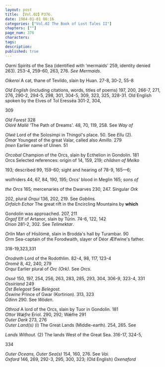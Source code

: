 ```yaml
---
layout: post
title: 【Vol.02】P376.
date: 1984-01-01 06:16
categories: ["Vol.02 The Book of Lost Tales II"]
chapters: [""]
page_num: 376
characters: 
tags: 
description: 
published: true
---
```


<p style="text-indent: 0;">
<I>Oarni</I>    Spirits of the Sea (identified with ‘mermaids' 259, identity denied 263). 253-4, 259-60, 263, 276. <I>See Mermaids</I>.
</p>

<I>Oikeroi</I>    A cat, thane of Tevildo, slain by Huan. 27-8, 30-2, 55-8

<I>Old English</I> (including citations, words, titles of poems) 197, 200, 266-7, 271, 276, 290-2, 294-5, 298, 301, 304-5, 309, 323, 325, 328-31. Old English spoken by the Elves of Tol Eressëa 301-2, 304,

309

<I>Old Forest</I>    328<BR><I>Olórë Mallë</I>    ‘The Path of Dreams'. 48, 70, 119, 258. See <I>Way of</I>

<I>Olwë</I>   Lord of the Solosimpi in Thingol's place. 50. See <I>Ellu</I> (2).<BR><I>Ómar</I>  Youngest of the great Valar, called also <I>Amillo.</I> 279<BR><I>(men</I>     Earlier name of Uinen. 51

<I>Orcobal</I>    Champion of the Orcs, slain by Ecthelion in Gondolin. 181<BR>Orcs     Selected references: origin of 14, 159, 219; <I>children of Melko</I>

193; described 99, 159-60; sight and hearing of 78-9, 165—6;

wolfriders 44, 67, 84, 190, 195; Orcs' blood in Meglin 165; <I>sons of</I>

<I>the Orcs</I> 165; mercenaries of the Dwarves 230, 247. Singular <I>Ork</I>

202, plural <I>Orqui</I> 136, 202, 219. See <I>Goblins.<BR>Orfalch Echor</I>    The great rift in the Encircling Mountains by <B>which</B>

Gondolin was approached. 207, 211<BR><I>Orgof</I>    Elf of Artanor, slain by Túrin. 74-6, 122, 142<BR><I>Orion</I>     281-2, 302. See <I>Telimektar</I>.

<I>Orlin</I>     Man of Hisilómë, slain in Brodda's hall by Turambar. 90<BR><I>Orm</I>     Sea-captain of the Forodwaith, slayer of Déor Ælfwine's father.

318-19,323,331

<I>Orodreth</I>     Lord of the Rodothlim. 82-4, 98, 117, 123-4<BR><I>Oromë</I>   8, 42, 240, 279<BR><I>Orqui</I>    Earlier plural of <I>Orc (Ork).</I> See <I>Orcs</I>.

<I>Ossë</I>   150, 197, 254, 256, 263, 283, 285, 293, 304, 306-9, 323-4, 331<BR><I>Ossiriand</I>    249<BR><I>Ost Belegost</I>    See <I>Belegost.<BR>Óswine</I>   Prince of Gwar (Kortirion). 313, 323<BR><I>Óðinn</I>   290. See <I>Wóden</I>.

<I>Othrod</I>    A lord of the Orcs, slain by Tuor in Gondolin. 181<BR><I>Ottor Wǽfre</I>   Eriol. 290, 292; Wǽfre 291<BR><I>Outer Dark</I>    273, 276<BR><I>Outer Land(s)</I>     (i) The Great Lands (Middle-earth). 254, 265. See

<I>Lands Without.</I> (2) The lands West of the Great Sea. 316-17, 324-5,

334

<I>Outer Oceans, Outer Sea(s)</I>     154, 160, 276. See <I>Vai.<BR>Oxford</I>    146, 269, 292-3, 295, 300, 323; (Old English) <I>Oxenaford</I>

